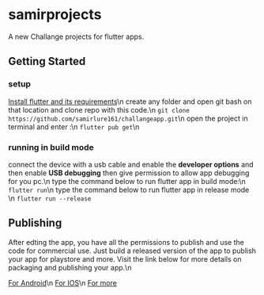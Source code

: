 # samirprojects

A new Challange projects for flutter apps.

## Getting Started

### setup

[Install flutter and its requirements](https://https://docs.flutter.dev/get-started/install)\n
create any folder and open git bash on that location and clone repo with this code.\n
`git clone https://github.com/samirlure161/challangeapp.git`\n
open the project in terminal and enter :\n
`flutter pub get`\n

### running in build mode

connect the device with a usb cable and enable the **developer options** and then enable **USB debugging** then give permission to allow app debugging for you pc.\n
type the command below to run flutter app in build mode:\n
`flutter run`\n
type the command below to run flutter app in release mode \n
`flutter run --release`

## Publishing

After edting the app, you have all the permissions to publish and use the code for commercial use. Just build a released version of the app to publish your app for playstore and more. Visit the link below for more details on  packaging and publishing your app.\n

[For Android](https://docs.flutter.dev/deployment/android)\n
[For IOS](https://docs.flutter.dev/deployment/ios)\n
[For more](https://flutter.dev)
